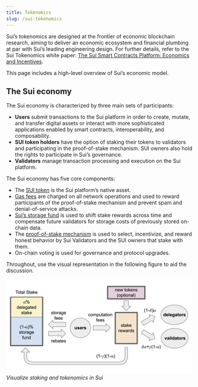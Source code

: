 ```yaml
---
title: Tokenomics
slug: /sui-tokenomics
---
```


Sui’s tokenomics are designed at the frontier of economic blockchain research, aiming to deliver an economic ecosystem and financial plumbing at par with Sui’s leading engineering design. For further details, refer to the Sui Tokenomics white paper: [The Sui Smart Contracts Platform: Economics and Incentives](https://github.com/MystenLabs/sui/blob/main/doc/paper/tokenomics.pdf).

This page includes a high-level overview of Sui’s economic model.

## The Sui economy

The Sui economy is characterized by three main sets of participants:

- **Users** submit transactions to the Sui platform in order to create, mutate, and transfer digital assets or interact with more sophisticated applications enabled by smart contracts, interoperability, and composability.
- **SUI token holders** have the option of staking their tokens to validators and participating in the proof-of-stake mechanism. SUI owners also hold the rights to participate in Sui’s governance.
- **Validators** manage transaction processing and execution on the Sui platform.

The Sui economy has five core components:

- The [SUI token](../tokenomics/sui-token.md) is the Sui platform’s native asset.
- [Gas fees](../tokenomics/gas-pricing.md) are charged on all network operations and used to reward participants of the proof-of-stake mechanism and prevent spam and denial-of-service attacks.
- [Sui’s storage fund](../tokenomics/storage-fund.md) is used to shift stake rewards across time and compensate future validators for storage costs of previously stored on-chain data.
- The [proof-of-stake mechanism](../tokenomics/proof-of-stake.md) is used to select, incentivize, and reward honest behavior by Sui Validators and the SUI owners that stake with them.
- On-chain voting is used for governance and protocol upgrades.

Throughout, use the visual representation in the following figure to aid the discussion.

![Sui tokenomics flow](../../../static/img/sui-tokenomics-flow.png "See staking and tokenomics in Sui")
_Visualize staking and tokenomics in Sui_
